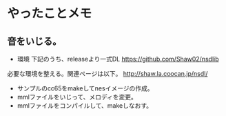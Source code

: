 # やったことメモ

## 音をいじる。

- 環境
下記のうち、releaseより一式DL
https://github.com/Shaw02/nsdlib

必要な環境を整える。関連ページは以下。
http://shaw.la.coocan.jp/nsdl/

- サンプルのcc65をmakeしてnesイメージの作成。
- mmlファイルをいじって、メロディを変更。
- mmlファイルをコンパイルして、makeしなおす。